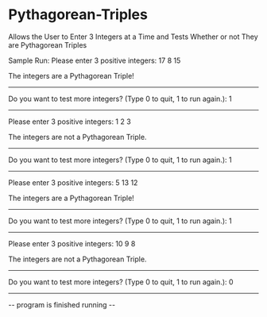 # Pythagorean-Triples
Allows the User to Enter 3 Integers at a Time and Tests Whether or not They are Pythagorean Triples

Sample Run:
Please enter 3 positive integers:
17
8
15

The integers are a Pythagorean Triple!
*************************************************************************
Do you want to test more integers? (Type 0 to quit, 1 to run again.): 1
*************************************************************************
Please enter 3 positive integers:
1
2
3

The integers are not a Pythagorean Triple.
*************************************************************************
Do you want to test more integers? (Type 0 to quit, 1 to run again.): 1
*************************************************************************
Please enter 3 positive integers:
5
13
12

The integers are a Pythagorean Triple!
*************************************************************************
Do you want to test more integers? (Type 0 to quit, 1 to run again.): 1
*************************************************************************
Please enter 3 positive integers:
10
9
8

The integers are not a Pythagorean Triple.
*************************************************************************
Do you want to test more integers? (Type 0 to quit, 1 to run again.): 0
*************************************************************************

-- program is finished running --
